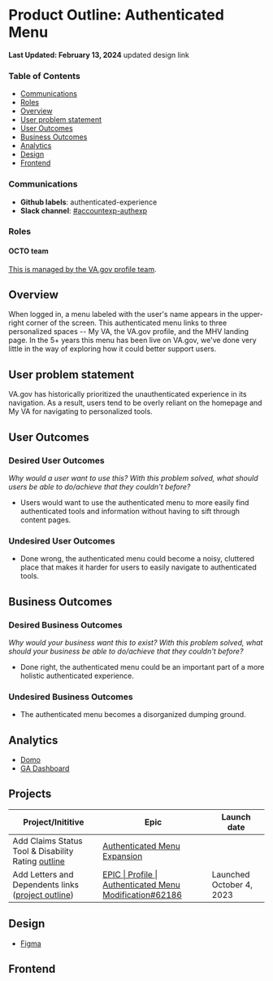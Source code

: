# Product Outline: Authenticated Menu

**Last Updated: February 13, 2024** updated design link

### Table of Contents

- [Communications](#communications)
- [Roles](#roles)
- [Overview](#overview)
- [User problem statement](#user-problem-statement)
- [User Outcomes](#user-outcomes)
- [Business Outcomes](#business-outcomes)
- [Analytics](#analytics)
- [Design](#design)
- [Frontend](#frontend)


### Communications

- **Github labels**: authenticated-experience
- **Slack channel**: [#accountexp-authexp](https://dsva.slack.com/channels/accountexp-authexp)

### Roles

#### OCTO team

[This is managed by the VA.gov profile team](https://github.com/department-of-veterans-affairs/va.gov-team/blob/master/products/identity-personalization/profile/README.md#roles).


## Overview
When logged in, a menu labeled with the user's name appears in the upper-right corner of the screen. This authenticated menu links to three personalized spaces -- My VA, the VA.gov profile, and the MHV landing page. In the 5+ years this menu has been live on VA.gov, we've done very little in the way of exploring how it could better support users.

## User problem statement

VA.gov has historically prioritized the unauthenticated experience in its navigation. As a result, users tend to be overly reliant on the homepage and My VA for navigating to personalized tools.

## User Outcomes

### Desired User Outcomes

*Why would a user want to use this? With this problem solved, what should users be able to do/achieve that they couldn't before?*

- Users would want to use the authenticated menu to more easily find authenticated tools and information without having to sift through content pages.

### Undesired User Outcomes

- Done wrong, the authenticated menu could become a noisy, cluttered place that makes it harder for users to easily navigate to authenticated tools.

## Business Outcomes

### Desired Business Outcomes

*Why would your business want this to exist? With this problem solved, what should your business be able to do/achieve that they couldn't before?*

- Done right, the authenticated menu could be an important part of a more holistic authenticated experience. 

### Undesired Business Outcomes

- The authenticated menu becomes a disorganized dumping ground.

## Analytics

- [Domo](https://va-gov.domo.com/page/1834995012?userId=66061986)
- [GA Dashboard](https://analytics.google.com/analytics/web/?authuser=0#/dashboard/jTwco5hFRBmuXcjZN9YSPA/a50123418w177519031p176188361/_u.date00=20230806&_u.date01=20230814/)

## Projects

|Project/Inititive|Epic|Launch date|
|---|---|---|
|Add Claims Status Tool & Disability Rating [outline](https://github.com/department-of-veterans-affairs/va.gov-team/tree/master/products/identity-personalization/authenticated-menu/add-claims-and-disability-rating) |[Authenticated Menu Expansion](https://github.com/department-of-veterans-affairs/va.gov-team/issues/72452)| |
|Add Letters and Dependents links ([project outline](https://github.com/department-of-veterans-affairs/va.gov-team/tree/master/products/identity-personalization/authenticated-menu/add-dependents-letter))|[EPIC \| Profile \| Authenticated Menu Modification#62186](https://github.com/department-of-veterans-affairs/va.gov-team/issues/62186)| Launched October 4, 2023|

## Design

- [Figma](https://www.figma.com/file/Gubm02mbd7AqhrJBSMt81Z/Authenticated-Experience---Authenticated-Menu?type=design&node-id=0%3A40&mode=design&t=VrO9z311xEBeRWhe-1) 

## Frontend
